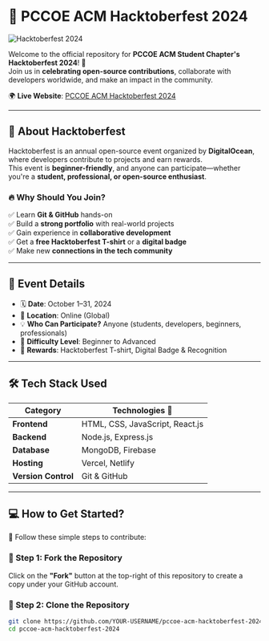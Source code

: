 # 🚀 PCCOE ACM Hacktoberfest 2024  

![Hacktoberfest 2024](https://user-images.githubusercontent.com/00000000/000000000-hacktoberfest-banner.png)  

Welcome to the official repository for **PCCOE ACM Student Chapter's Hacktoberfest 2024**! 🎉  
Join us in **celebrating open-source contributions**, collaborate with developers worldwide, and make an impact in the community.  

🌍 **Live Website**: [PCCOE ACM Hacktoberfest 2024](https://pccoe-acm-hacktoberfest-2024.vercel.app/)  

---

## 🎯 About Hacktoberfest  

Hacktoberfest is an annual open-source event organized by **DigitalOcean**, where developers contribute to projects and earn rewards.  
This event is **beginner-friendly**, and anyone can participate—whether you're a **student, professional, or open-source enthusiast**.  

### 🔥 Why Should You Join?  
✅ Learn **Git & GitHub** hands-on  
✅ Build a **strong portfolio** with real-world projects  
✅ Gain experience in **collaborative development**  
✅ Get a **free Hacktoberfest T-shirt** or a **digital badge**  
✅ Make new **connections in the tech community**  

---

## 📆 Event Details  

- 🗓 **Date**: October 1–31, 2024  
- 📍 **Location**: Online (Global)  
- 💡 **Who Can Participate?** Anyone (students, developers, beginners, professionals)  
- 🌱 **Difficulty Level**: Beginner to Advanced  
- 🏅 **Rewards**: Hacktoberfest T-shirt, Digital Badge & Recognition  

---

## 🛠️ Tech Stack Used  

| Category        | Technologies 🚀 |  
|---------------|----------------|  
| **Frontend**  | HTML, CSS, JavaScript, React.js |  
| **Backend**   | Node.js, Express.js |  
| **Database**  | MongoDB, Firebase |  
| **Hosting**   | Vercel, Netlify |  
| **Version Control** | Git & GitHub |  

---

## 💻 How to Get Started?  

🚀 Follow these simple steps to contribute:  

### 🔹 Step 1: Fork the Repository  
Click on the **"Fork"** button at the top-right of this repository to create a copy under your GitHub account.  

### 🔹 Step 2: Clone the Repository  
```bash
git clone https://github.com/YOUR-USERNAME/pccoe-acm-hacktoberfest-2024.git  
cd pccoe-acm-hacktoberfest-2024
